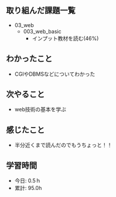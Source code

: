 ## 取り組んだ課題一覧
- 03_web
  - 003_web_basic
    - インプット教材を読む(46%)

## わかったこと
- CGIやDBMSなどについてわかった
 
## 次やること
- web技術の基本を学ぶ

## 感じたこと
- 半分近くまで読んだのでもうちょっと！！

## 学習時間
- 今日: 0.5ｈ
- 累計: 95.0h
